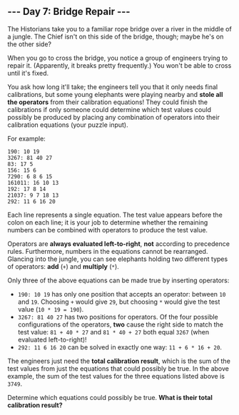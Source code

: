 ## --- Day 7: Bridge Repair ---

The Historians take you to a familiar rope bridge over a river in the middle of a jungle. The Chief isn't on this side of the bridge, though; maybe he's on the other side?

When you go to cross the bridge, you notice a group of engineers trying to repair it. (Apparently, it breaks pretty frequently.) You won't be able to cross until it's fixed.

You ask how long it'll take; the engineers tell you that it only needs final calibrations, but some young elephants were playing nearby and **stole all the operators** from their calibration equations! They could finish the calibrations if only someone could determine which test values could possibly be produced by placing any combination of operators into their calibration equations (your puzzle input).

For example:

    190: 10 19
    3267: 81 40 27
    83: 17 5
    156: 15 6
    7290: 6 8 6 15
    161011: 16 10 13
    192: 17 8 14
    21037: 9 7 18 13
    292: 11 6 16 20

Each line represents a single equation. The test value appears before the colon on each line; it is your job to determine whether the remaining numbers can be combined with operators to produce the test value.

Operators are **always evaluated left-to-right**, **not** according to precedence rules. Furthermore, numbers in the equations cannot be rearranged. Glancing into the jungle, you can see elephants holding two different types of operators: **add** (``+``) and **multiply** (``*``).

Only three of the above equations can be made true by inserting operators:

* ``190: 10 19`` has only one position that accepts an operator: between ``10`` and ``19``. Choosing ``+`` would give ``29``, but choosing ``*`` would give the test value (``10 * 19 = 190``).
* ``3267: 81 40 27`` has two positions for operators. Of the four possible configurations of the operators, **two** cause the right side to match the test value: ``81 + 40 * 27`` and ``81 * 40 + 27`` both equal ``3267`` (when evaluated left-to-right)!
* ``292: 11 6 16 20`` can be solved in exactly one way: ``11 + 6 * 16 + 20``.

The engineers just need the **total calibration result**, which is the sum of the test values from just the equations that could possibly be true. In the above example, the sum of the test values for the three equations listed above is ``3749``.

Determine which equations could possibly be true. **What is their total calibration result?**

